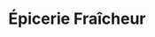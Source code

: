 ---
title: "Épicerie Fraîcheur"
url: /saint-dier-dauvergne/epicerie-fraicheur/
shop: Lebensmittel
---
